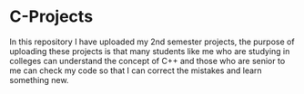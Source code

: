 # C-Projects
In this repository I have uploaded my 2nd semester projects, the purpose of uploading these projects is that many students like me who are studying in colleges can understand the concept of C++ and those who are senior to me can check my code so that I can correct the mistakes and learn something new.

